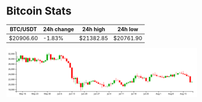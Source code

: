 # Bitcoin Stats

BTC/USDT|24h change|24h high|24h low|
|---|---|---|---|
|$20906.60|-1.83%|$21382.85|$20761.90|

<img src="./chart.svg">
